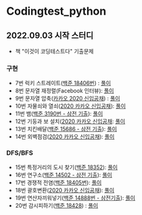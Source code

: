# Codingtest_python

## 2022.09.03 시작 스터디 
- 책 "이것이 코딩테스트다" 기출문제

### 구현
- 7번 럭키 스트레이트([백준 18406번](https://www.acmicpc.net/problem/18406)) : [풀이](https://github.com/yaena1223/Codingtest_python/blob/main/%EC%9D%B4%EC%BD%94%ED%85%8C/%EA%B5%AC%ED%98%84/exam_07.py)
- 8번 문자열 재정렬(Facebook 인터뷰): [풀이](https://github.com/yaena1223/Codingtest_python/blob/main/%EC%9D%B4%EC%BD%94%ED%85%8C/%EA%B5%AC%ED%98%84/exam_08.py)
- 9번 문자열 압축([카카오 2020 신입공채](https://school.programmers.co.kr/learn/courses/30/lessons/60057)) : [풀이](https://github.com/yaena1223/Codingtest_python/commit/a893345e7f7ca088f83506fadb01b2fb4561193e)
- 10번 자물쇠와 열쇠([2020 카카오 신입공채](https://school.programmers.co.kr/learn/courses/30/lessons/60059)): [풀이](https://github.com/yaena1223/Codingtest_python/blob/main/%EC%9D%B4%EC%BD%94%ED%85%8C/%EA%B5%AC%ED%98%84/exam_10.py)
- 11번 뱀([백준 3190번 - 삼전 기출](https://www.acmicpc.net/problem/3190)): [풀이](https://github.com/yaena1223/Codingtest_python/blob/main/%EC%9D%B4%EC%BD%94%ED%85%8C/%EA%B5%AC%ED%98%84/exam_11.py)
- 12번 기둥과 보 설치([2020 카카오 신입공채](https://school.programmers.co.kr/learn/courses/30/lessons/60061): [풀이]()
- 13번 치킨배달([백준 15686 - 삼전 기출](https://www.acmicpc.net/problem/15686)): [풀이](https://github.com/yaena1223/Codingtest_python/blob/main/%EC%9D%B4%EC%BD%94%ED%85%8C/%EA%B5%AC%ED%98%84/exam_13.py)
- 14번 외벽점검([2020 카카오 신입공채](https://school.programmers.co.kr/learn/courses/30/lessons/60062)): [풀이](https://github.com/yaena1223/Codingtest_python/blob/main/%EC%9D%B4%EC%BD%94%ED%85%8C/%EA%B5%AC%ED%98%84/exam_14.py)

### DFS/BFS
- 15번 특정거리의 도시 찾기([백준 18352](https://www.acmicpc.net/problem/18352)): [풀이](https://github.com/yaena1223/Codingtest_python/blob/main/%EC%9D%B4%EC%BD%94%ED%85%8C/DFS%2CBFS/exam_15.py)
- 16번 연구소([백준 14502 - 삼전 기출](https://www.acmicpc.net/problem/14502)): [풀이]()
- 17번 경쟁적 전염([백준 18405번](https://www.acmicpc.net/problem/18405)): [풀이](https://github.com/yaena1223/Codingtest_python/blob/main/%EC%9D%B4%EC%BD%94%ED%85%8C/DFS%2CBFS/exam_17.py)
- 18번 괄호변환([2020 카카오 신입공채](https://school.programmers.co.kr/learn/courses/30/lessons/60058)): [풀이](https://github.com/yaena1223/Codingtest_python/blob/main/%EC%9D%B4%EC%BD%94%ED%85%8C/DFS%2CBFS/exam_18.py)
- 19번 연산자끼워넣기([백준 14888번 - 삼전기출](https://www.acmicpc.net/problem/14888)): [풀이](https://github.com/yaena1223/Codingtest_python/blob/main/%EC%9D%B4%EC%BD%94%ED%85%8C/DFS%2CBFS/exam_19.py)
- 20번 감시피하기([백준 18428](https://www.acmicpc.net/problem/18428)) : [풀이](https://github.com/yaena1223/Codingtest_python/blob/main/%EC%9D%B4%EC%BD%94%ED%85%8C/DFS%2CBFS/exam_20.py)
